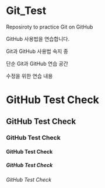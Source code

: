 # Git_Test
Reposiroty to practice Git on GitHub

GitHub 사용법을 연습합니다.

Git과 GitHub 사용법 숙지 중

단순 Git과 GitHub 연습 공간

수정을 위한 연습 내용

# GitHub Test Check
## GitHub Test Check
### GitHub Test Check
#### GitHub Test Check
##### GitHub Test Check
###### GitHub Test Check
